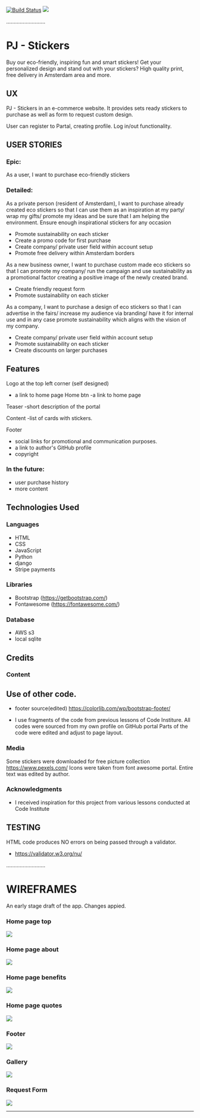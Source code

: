 [![Build Status](https://travis-ci.com/pjachimowski/stickers.svg?branch=master)](https://travis-ci.com/pjachimowski/stickers)
<img src="https://codeinstitute.s3.amazonaws.com/fullstack/ci_logo_small.png" style="margin: 0;">


..........................

# PJ - Stickers

Buy our eco-friendly, inspiring fun and smart stickers! Get your personalized design and stand out with your stickers? High quality print, free delivery in Amsterdam area and more. 

## UX

PJ - Stickers in an e-commerce website.
It provides sets ready stickers to purchase as well as form to request custom design.

User can register to Partal, creating profile. 
Log in/out functionality. 

## USER STORIES
### Epic:
As a user, I want to purchase eco-friendly stickers 
### Detailed:
As a private person (resident of Amsterdam), I want to purchase already created eco stickers so that I can use them as an inspiration at my party/ wrap my gifts/ promote my ideas and be sure that I am helping the environment. 
Ensure enough inspirational stickers for any occasion
- Promote sustainability on each sticker
- Create a promo code for first purchase
- Create company/ private user field within account setup 
- Promote free delivery within Amsterdam borders

As a new business owner, I want to purchase custom made eco stickers so that I can promote my company/ run the campaign and use sustainability as a promotional factor creating a positive image of the newly created brand. 
- Create friendly request form 
- Promote sustainability on each sticker

As a company, I want to purchase a design of eco stickers so that I can advertise in the fairs/ increase my audience via branding/ have it for internal use and in any case promote sustainability which aligns with the vision of my company. 
- Create company/ private user field within account setup 
- Promote sustainability on each sticker
- Create discounts on larger purchases 


## Features

Logo at the top left corner (self designed)
- a link to home page
Home btn
-a link to home page

Teaser
-short description of the portal

Content
-list of cards with stickers.

Footer
- social links for promotional and communication purposes.
- a link to author's GitHub profile
- copyright

### In the future:
- user purchase history
- more content

## Technologies Used
### Languages
- HTML
- CSS
- JavaScript
- Python
- django
- Stripe payments

### Libraries
- Bootstrap (https://getbootstrap.com/)
- Fontawesome (https://fontawesome.com/)

### Database
- AWS s3
- local sqlite

## Credits

### Content


## Use of other code.
- footer source(edited)  https://colorlib.com/wp/bootstrap-footer/

- I use fragments of the code from previous lessons of Code Institure.
All codes were sourced from my own profile on GitHub portal
Parts of the code were edited and adjust to page layout.

### Media
Some stickers were downloaded for free picture collection https://www.pexels.com/
Icons were taken from font awesome portal.
Entire text was edited by author.

### Acknowledgments

- I received inspiration for this project from various lessons conducted at Code Institute

## TESTING

HTML code produces NO errors on being passed through a validator.
- https://validator.w3.org/nu/ 



..........................

# WIREFRAMES
An early stage draft of the app. Changes appied. 

### Home page top
![](static/images/wireframes/home_page_top.jpg)
### Home page about
![](static/images/wireframes/home_page_about.jpg)
### Home page benefits
![](static/images/wireframes/home_page_benefits.jpg)
### Home page quotes
![](static/images/wireframes/home_page_quotes.jpg)
### Footer
![](static/images/wireframes/footer.jpg)
### Gallery
![](static/images/wireframes/gallery.jpg)
### Request Form
![](static/images/wireframes/request_form.jpg)


--------

